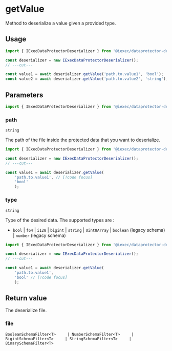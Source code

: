 # getValue

Method to deserialize a value given a provided type. 

## Usage

```ts twoslash [NodeJS]
import { IExecDataProtectorDeserializer } from '@iexec/dataprotector-deserializer';

const deserializer = new IExecDataProtectorDeserializer();
// ---cut---

const value1 = await deserializer.getValue('path.to.value1', 'bool');
const value2 = await deserializer.getValue('path.to.value2', 'string');
```

## Parameters

```ts twoslash
import { IExecDataProtectorDeserializer } from '@iexec/dataprotector-deserializer';
```

### path

`string`

The path of the file inside the protected data that you want to deserialize.

<!-- prettier-ignore-start -->
```ts twoslash [NodeJS]
import { IExecDataProtectorDeserializer } from '@iexec/dataprotector-deserializer';

const deserializer = new IExecDataProtectorDeserializer();
// ---cut---

const value1 = await deserializer.getValue(
    'path.to.value1', // [!code focus]
    'bool'
    );
```
<!-- prettier-ignore-end -->

### type

`string`

Type of the desired data. The supported types are :

- `bool` | `f64` | `i128` | `bigint` | `string` | `Uint8Array` | `boolean`
  (legacy schema) | `number` (legacy schema)

<!-- prettier-ignore-start -->
```ts twoslash [NodeJS]
import { IExecDataProtectorDeserializer } from '@iexec/dataprotector-deserializer';

const deserializer = new IExecDataProtectorDeserializer();
// ---cut---

const value1 = await deserializer.getValue(
    'path.to.value1', 
    'bool' // [!code focus]
    );
```
<!-- prettier-ignore-end -->

## Return value

The deserialize file.

### file

`BooleanSchemaFilter<T>     | NumberSchemaFilter<T>     | BigintSchemaFilter<T>     | StringSchemaFilter<T>     | BinarySchemaFilter<T>`
